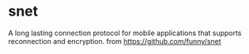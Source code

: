# snet
A long lasting connection protocol for mobile applications that supports reconnection and encryption. from https://github.com/funny/snet
